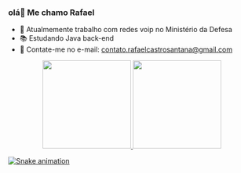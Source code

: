 ### olá👋 Me chamo Rafael


- 🔭 Atualmemente trabalho com redes voip no Ministério da Defesa
- 📚 Estudando Java back-end
- 💬 Contate-me no e-mail: contato.rafaelcastrosantana@gmail.com

<div align="center">
  <a href="https://github.com/rafacastroo">
  <img height="180em" src="https://github-readme-stats.vercel.app/api?username=rafacastroo&show_icons=true&theme=dark&include_all_commits=true&count_private=true"/>
  <img height="180em" src="https://github-readme-stats.vercel.app/api/top-langs/?username=rafacastroo&layout=compact&langs_count=7&theme=dark"/>
</div>
  
  ![Snake animation](https://github.com/rafacastroo/rafacastroo/blob/output/github-contribution-grid-snake.svg)
